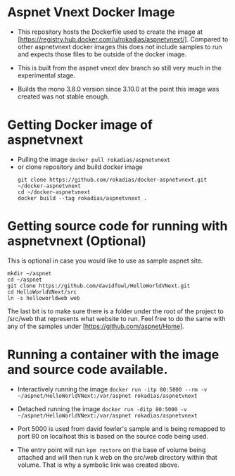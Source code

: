 Aspnet Vnext Docker Image
==================

* This repository hosts the Dockerfile used to create the image at [https://registry.hub.docker.com/u/rokadias/aspnetvnext/]. Compared to other aspnetvnext docker images this does not include samples to run and expects those files to be outside of the docker image.

* This is built from the aspnet vnext dev branch so still very much in the experimental stage.

* Builds the mono 3.8.0 version since 3.10.0 at the point this image was created was not stable enough. 

# Getting Docker image of aspnetvnext
* Pulling the image
  `docker pull rokadias/aspnetvnext`
* or clone repository and build docker image
  ```
  git clone https://github.com/rokadias/docker-aspnetvnext.git ~/docker-aspnetvnext
  cd ~/docker-aspnetvnext
  docker build --tag rokadias/aspnetvnext .
  ```

# Getting source code for running with aspnetvnext (Optional)
This is optional in case you would like to use as sample aspnet site.
  ```
  mkdir ~/aspnet
  cd ~/aspnet
  git clone https://github.com/davidfowl/HelloWorldVNext.git
  cd HelloWorldVNext/src
  ln -s helloworldweb web
  ```

The last bit is to make sure there is a folder under the root of the project to /src/web that represents what website to run. Feel free to do the same with any of the samples under [https://github.com/aspnet/Home].

# Running a container with the image and source code available.
* Interactively running the image
  `docker run -itp 80:5000 --rm -v ~/aspnet/HelloWorldVNext:/var/aspnet rokadias/aspnetvnext`
* Detached running the image
  `docker run -ditp 80:5000 -v ~/aspnet/HelloWorldVNext:/var/aspnet rokadias/aspnetvnext`

* Port 5000 is used from david fowler's sample and is being remapped to port 80 on localhost this is based on the source code being used.
* The entry point will run `kpm restore` on the base of volume being attached and will then run k web on the src/web directory within that volume. That is why a symbolic link was created above.